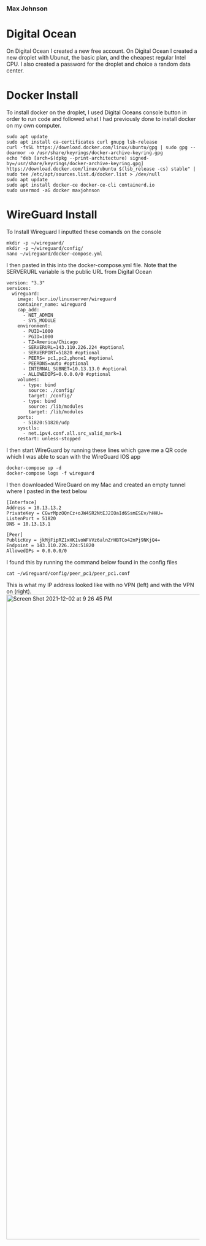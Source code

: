 ### Max Johnson
# Digital Ocean
On Digital Ocean I created a new free account. On Digital Ocean I created a new droplet with Ubunut, the basic plan, and the cheapest regular Intel CPU. I also created a password for the droplet and choice a random data center.

# Docker Install
To install docker on the droplet, I used Digital Oceans console button in order to run code and followed what I had previously done to install docker on my own computer.
```
sudo apt update
sudo apt install ca-certificates curl gnupg lsb-release
curl -fsSL https://download.docker.com/linux/ubuntu/gpg | sudo gpg --dearmor -o /usr/share/keyrings/docker-archive-keyring.gpg
echo "deb [arch=$(dpkg --print-architecture) signed-by=/usr/share/keyrings/docker-archive-keyring.gpg] https://download.docker.com/linux/ubuntu $(lsb_release -cs) stable" | sudo tee /etc/apt/sources.list.d/docker.list > /dev/null
sudo apt update
sudo apt install docker-ce docker-ce-cli containerd.io
sudo usermod -aG docker maxjohnson
```
# WireGuard Install
To Install Wireguard I inputted these comands on the console
```
mkdir -p ~/wireguard/
mkdir -p ~/wireguard/config/
nano ~/wireguard/docker-compose.yml
```
I then pasted in this into the docker-compose.yml file. Note that the SERVERURL variable is the public URL from Digital Ocean
```
version: "3.3"
services:
  wireguard:
    image: lscr.io/linuxserver/wireguard
    container_name: wireguard
    cap_add:
      - NET_ADMIN
      - SYS_MODULE
    environment:
      - PUID=1000
      - PGID=1000
      - TZ=America/Chicago
      - SERVERURL=143.110.226.224 #optional
      - SERVERPORT=51820 #optional
      - PEERS= pc1,pc2,phone1 #optional
      - PEERDNS=auto #optional
      - INTERNAL_SUBNET=10.13.13.0 #optional
      - ALLOWEDIPS=0.0.0.0/0 #optional
    volumes:
      - type: bind
        source: ./config/
        target: /config/
      - type: bind
        source: /lib/modules
        target: /lib/modules
    ports:
      - 51820:51820/udp
    sysctls:
      - net.ipv4.conf.all.src_valid_mark=1
    restart: unless-stopped
```
I then start WireGuard by running these lines which gave me a QR code which I was able to scan with the WireGuard IOS app
```
docker-compose up -d
docker-compose logs -f wireguard
```
I then downloaded WireGuard on my Mac and created an empty tunnel where I pasted in the text below
```
[Interface]
Address = 10.13.13.2
PrivateKey = CGwrMpzOQnCz+oJW4SR2NtEJ2IOaId6SsmESEv/hHHU=
ListenPort = 51820
DNS = 10.13.13.1

[Peer]
PublicKey = jkMjFipRZ1xHK1voWFVVz6alnZrHBTCo42nPj9NKjQ4=
Endpoint = 143.110.226.224:51820
AllowedIPs = 0.0.0.0/0
```
I found this by running the command below found in the config files
```
cat ~/wireguard/config/peer_pc1/peer_pc1.conf
```
This is what my IP address looked like with no VPN (left) and with the VPN on (right).
<img width="1680" alt="Screen Shot 2021-12-02 at 9 26 45 PM" src="https://user-images.githubusercontent.com/42543469/144540555-e3784ae3-79be-4ecc-bd7b-64766e1aa030.png">


